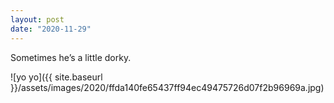 ```yaml
---
layout: post
date: "2020-11-29"
---
```


Sometimes he’s a little dorky.

![yo yo]({{ site.baseurl }}/assets/images/2020/ffda140fe65437ff94ec49475726d07f2b96969a.jpg)
